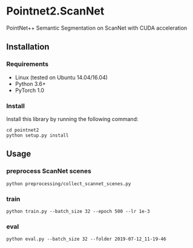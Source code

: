 # Pointnet2.ScanNet
PointNet++ Semantic Segmentation on ScanNet with CUDA acceleration

## Installation
### Requirements
* Linux (tested on Ubuntu 14.04/16.04)
* Python 3.6+
* PyTorch 1.0

### Install 
Install this library by running the following command:

```shell
cd pointnet2
python setup.py install
```

## Usage
### preprocess ScanNet scenes
```shell
python preprocessing/collect_scannet_scenes.py
```

### train
```shell
python train.py --batch_size 32 --epoch 500 --lr 1e-3
```

### eval
```shell
python eval.py --batch_size 32 --folder 2019-07-12_11-19-46
```
